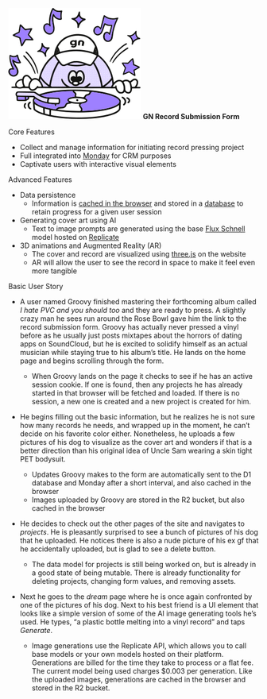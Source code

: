 ![Infatuation](https://raw.githubusercontent.com/aklevecz/gn-record-creator/28f99536f22555b010a5ad513720aafa2c2c01f8/static/characters/infatuation-color.svg)
**GN Record Submission Form**

Core Features

* Collect and manage information for initiating record pressing project  
* Full integrated into [Monday](https://www.monday.com) for CRM purposes  
* Captivate users with interactive visual elements

Advanced Features

* Data persistence  
  * Information is [cached in the browser](https://developer.mozilla.org/en-US/docs/Web/API/IndexedDB_API) and stored in a [database](https://developers.cloudflare.com/d1/) to retain progress for a given user session  
* Generating cover art using AI  
  * Text to image prompts are generated using the base [Flux Schnell](https://huggingface.co/black-forest-labs/FLUX.1-schnell) model hosted on [Replicate](https://replicate.com/home)  
* 3D animations and Augmented Reality (AR)  
  * The cover and record are visualized using [three.js](https://threejs.org/) on the website  
  - AR will allow the user to see the record in space to make it feel even more tangible

Basic User Story

* A user named Groovy finished mastering their forthcoming album called *I hate PVC and you should too* and they are ready to press. A slightly crazy man he sees run around the Rose Bowl gave him the link to the record submission form. Groovy has actually never pressed a vinyl before as he usually just posts mixtapes about the horrors of dating apps on SoundCloud, but he is excited to solidify himself as an actual musician while staying true to his album’s title. He lands on the home page and begins scrolling through the form.  
  * When Groovy lands on the page it checks to see if he has an active session cookie. If one is found, then any projects he has already started in that browser will be fetched and loaded. If there is no session, a new one is created and a new project is created for him.  
      
* He begins filling out the basic information, but he realizes he is not sure how many records he needs, and wrapped up in the moment, he can’t decide on his favorite color either. Nonetheless, he uploads a few pictures of his dog to visualize as the cover art and wonders if that is a better direction than his original idea of Uncle Sam wearing a skin tight PET bodysuit.  
  * Updates Groovy makes to the form are automatically sent to the D1 database and Monday after a short interval, and also cached in the browser  
  * Images uploaded by Groovy are stored in the R2 bucket, but also cached in the browser  
* He decides to check out the other pages of the site and navigates to *projects*. He is pleasantly surprised to see a bunch of pictures of his dog that he uploaded. He notices there is also a nude picture of his ex gf that he accidentally uploaded, but is glad to see a delete button.  
  * The data model for projects is still being worked on, but is already in a good state of being mutable. There is already functionality for deleting projects, changing form values, and removing assets.  
* Next he goes to the *dream* page where he is once again confronted by one of the pictures of his dog. Next to his best friend is a UI element that looks like a simple version of some of the AI image generating tools he’s used. He types, “a plastic bottle melting into a vinyl record” and taps *Generate*.  
  * Image generations use the Replicate API, which allows you to call base models or your own models hosted on their platform. Generations are billed for the time they take to process or a flat fee. The current model being used charges $0.003 per generation. Like the uploaded images, generations are cached in the browser and stored in the R2 bucket.